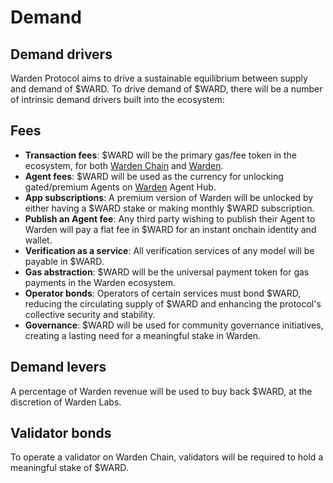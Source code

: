 ﻿---
sidebar_position: 3
---

# Demand

## Demand drivers

Warden Protocol aims to drive a sustainable equilibrium between supply and demand of $WARD. To drive demand of $WARD, there will be a number of intrinsic demand drivers built into the ecosystem: 

## Fees
- **Transaction fees**: $WARD will be the primary gas/fee token in the ecosystem, for both [Warden Chain](/learn/glossary#warden-chain) and [Warden](/learn/glossary#warden).
- **Agent fees**: $WARD will be used as the currency for unlocking gated/premium Agents on [Warden](/learn/glossary#warden) Agent Hub.
- **App subscriptions**: A premium version of Warden will be unlocked by either having a $WARD stake or making monthly $WARD subscription.
- **Publish an Agent fee**: Any third party wishing to publish their Agent to Warden will pay a flat fee in $WARD for an instant onchain identity and wallet.
- **Verification as a service**: All verification services of any model will be payable in $WARD.
- **Gas abstraction**: $WARD will be the universal payment token for gas payments in the Warden ecosystem.
- **Operator bonds**: Operators of certain services must bond $WARD, reducing the circulating supply of $WARD and enhancing the protocol's collective security and stability.
- **Governance**: $WARD will be used for community governance initiatives, creating a lasting need for a meaningful stake in Warden.

## Demand levers
A percentage of Warden revenue will be used to buy back $WARD, at the discretion of Warden Labs.

## Validator bonds

To operate a validator on Warden Chain, validators will be required to hold a meaningful stake of $WARD.
